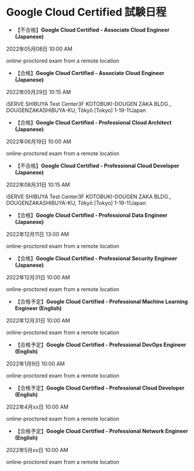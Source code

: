 # Google Cloud Certified 試験日程

- 【不合格】**Google Cloud Certified - Associate Cloud Engineer (Japanese)**

2022年05月08日 10:00 AM

online-proctored exam from a remote location

- 【合格】**Google Cloud Certified - Associate Cloud Engineer (Japanese)**

2022年05月29日 10:15 AM

iSERVE SHIBUYA Test Center3F KOTOBUKI-DOUGEN ZAKA BLDG., DOUGENZAKASHIBUYA-KU, Tôkyô [Tokyo] 1-19-11Japan

- 【合格】**Google Cloud Certified - Professional Cloud Architect (Japanese)**

2022年06月19日 10:00 AM

online-proctored exam from a remote location

- 【不合格】**Google Cloud Certified - Professional Cloud Developer (Japanese)**

2022年08月31日 10:15 AM

iSERVE SHIBUYA Test Center3F KOTOBUKI-DOUGEN ZAKA BLDG., DOUGENZAKASHIBUYA-KU, Tôkyô [Tokyo] 1-19-11Japan

- 【合格】**Google Cloud Certified - Professional Data Engineer (Japanese)**

2022年12月11日 13:00 AM

online-proctored exam from a remote location

- 【合格】**Google Cloud Certified - Professional Security Engineer (Japanese)**

2022年12月31日 10:00 AM

online-proctored exam from a remote location

- 【合格予定】**Google Cloud Certified - Professional Machine Learning Engineer (English)**

2022年12月31日 10:00 AM

online-proctored exam from a remote location

- 【合格予定】**Google Cloud Certified - Professional DevOps Engineer (English)**

2022年1月9日 10:00 AM

online-proctored exam from a remote location


- 【合格予定】**Google Cloud Certified - Professional Cloud Developer (English)**

2022年4月xx日 10:00 AM

online-proctored exam from a remote location

- 【合格予定】**Google Cloud Certified - Professional Network Engineer (English)**

2022年5月xx日 10:00 AM

online-proctored exam from a remote location


